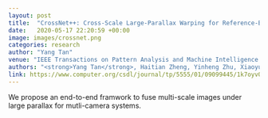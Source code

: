 ```yaml
---
layout: post
title:  "CrossNet++: Cross-Scale Large-Parallax Warping for Reference-Based Super-Resolution"
date:   2020-05-17 22:20:59 +00:00
image: images/crossnet.png
categories: research
author: "Yang Tan"
venue: "IEEE Transactions on Pattern Analysis and Machine Intelligence (TPAMI)"
authors: "<strong>Yang Tan</strong>, Haitian Zheng, Yinheng Zhu, Xiaoyun Yuan, Xing Lin, David Brady, Lu Fang"
link: https://www.computer.org/csdl/journal/tp/5555/01/09099445/1k7oyvQ9LzO
---
```

We propose an end-to-end framwork to fuse multi-scale images under large parallax for mutli-camera systems.


